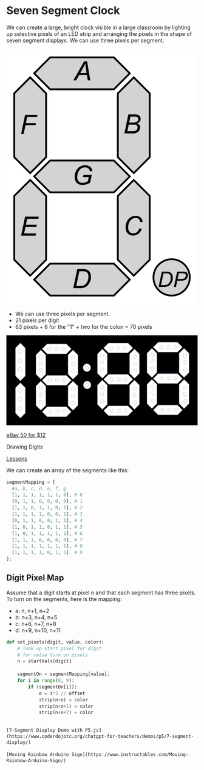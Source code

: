 # Seven Segment Clock

We can create a large, bright clock visible in a large classroom by lighting up
selective pixels of an LED strip and arranging the pixels in the shape
of seven segment displays.  We can use three pixels per segment.

![](../../img/seven-segment-display.png)

* We can use three pixels per segment.
* 21 pixels per digit
* 63 pixels + 6 for the "1" + two for the colon = 70 pixels

![Clock Segment Map](clock-segment-map.png)

[eBay 50 for $12](https://www.ebay.com/itm/165045487983)

Drawing Digits

[Lessons](../../lessons/07-drawing-digits.md)

We can create an array of the segments like this:

```py
segmentMapping = [
  #a, b, c, d, e, f, g
  [1, 1, 1, 1, 1, 1, 0], # 0
  [0, 1, 1, 0, 0, 0, 0], # 1
  [1, 1, 0, 1, 1, 0, 1], # 2
  [1, 1, 1, 1, 0, 0, 1], # 3
  [0, 1, 1, 0, 0, 1, 1], # 4
  [1, 0, 1, 1, 0, 1, 1], # 5
  [1, 0, 1, 1, 1, 1, 1], # 6
  [1, 1, 1, 0, 0, 0, 0], # 7
  [1, 1, 1, 1, 1, 1, 1], # 8
  [1, 1, 1, 1, 0, 1, 1]  # 9
];

```

## Digit Pixel Map

Assume that a digit starts at pixel n and
that each segment has three pixels.
To turn on the segments, here is the mapping:

* a: n, n+1, n+2
* b: n+3, n+4, n+5
* c: n+6, n+7, n+8
* d: n+9, n+10, n+11

```py
def set_pixels(digit, value, color):
    # look up start pixel for digit
    # for value turn on pixels
    n = startVals[digit]

    segmentOn = segmentMapping[value];
    for i in range(0, 9):
        if (segmentOn[i]):
            o = i*3 // offset
            strip(n+o) = color
            strip(n+o+1) = color
            strip(n+o+2) = color
```
```

[7-Segment Display Demo with P5.js](https://www.coderdojotc.org/chatgpt-for-teachers/demos/p5/7-segment-display/)

[Moving Rainbow Arduino Sign](https://www.instructables.com/Moving-Rainbow-Arduino-Sign/)

